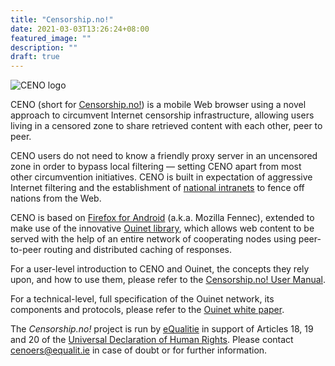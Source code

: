 ```yaml
---
title: "Censorship.no!"
date: 2021-03-03T13:26:24+08:00
featured_image: ""
description: ""
draft: true
---
```

![](images/CENO-logo-alternative.png "CENO logo")



CENO (short for [Censorship.no!][]) is a mobile Web browser using a novel approach to circumvent Internet censorship infrastructure, allowing users living in a censored zone to share retrieved content with each other, peer to peer.

[Censorship.no!]: https://censorship.no/

CENO users do not need to know a friendly proxy server in an uncensored zone in order to bypass local filtering — setting CENO apart from most other circumvention initiatives.  CENO is built in expectation of aggressive Internet filtering and the establishment of [national intranets][] to fence off nations from the Web.

[national intranets]: http://en.wikipedia.org/wiki/National_intranet

CENO is based on [Firefox for Android][] (a.k.a. Mozilla Fennec), extended to make use of the innovative [Ouinet library][], which allows web content to be served with the help of an entire network of cooperating nodes using peer-to-peer routing and distributed caching of responses.

[Firefox for Android]: https://www.mozilla.org/firefox/android/
[Ouinet library]: https://github.com/equalitie/ouinet/

For a user-level introduction to CENO and Ouinet, the concepts they rely upon, and how to use them, please refer to the [Censorship.no! User Manual][].

[Censorship.no! User Manual]: https://censorship.no/user-manual/en/

For a technical-level, full specification of the Ouinet network, its components and protocols, please refer to the [Ouinet white paper][].

[Ouinet white paper]: https://github.com/equalitie/ouinet/blob/master/doc/ouinet-network-whitepaper.md

The *Censorship.no!* project is run by [eQualitie][] in support of Articles 18, 19 and 20 of the [Universal Declaration of Human Rights][].  Please contact <cenoers@equalit.ie> in case of doubt or for further information.

[eQualitie]: https://equalit.ie/
[Universal Declaration of Human Rights]: https://www.un.org/en/universal-declaration-human-rights/

